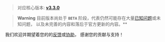 > 对应核心版本: [**v3.3.0**](https://github.com/simple-robot/simpler-robot/releases/tag/v3.3.0)
    
> **Warning**
> 目前版本尚处于 **`BETA`** 阶段，代表仍然可能存在大量[已知问题](https://github.com/simple-robot/simbot-component-kook/issues)或未知问题，
以及未完善的内容和落后于官方更新的内容。**

我们欢迎并期望着您的的[反馈](https://github.com/simple-robot/simbot-component-kook/issues)或[协助](https://github.com/simple-robot/simbot-component-kook/pulls)，
感谢您的贡献与支持！

